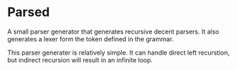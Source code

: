 Parsed
======
A small parser generator that generates recursive decent parsers.
It also generates a lexer form the token defined in the grammar.

This parser generater is relatively simple. It can handle direct left recurstion,
but indirect recursion will result in an infinite loop.
